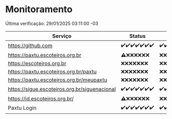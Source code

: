 # Monitoramento

Última verificação: 29/01/2025 03:11:00 -03

|Serviço|Status|Últimas 24h|
|---|---|---|
|https://github.com|<span title="2025-01-22: OK=23">✔️</span><span title="2025-01-23: OK=23">✔️</span><span title="2025-01-24: OK=23">✔️</span><span title="2025-01-25: OK=23">✔️</span><span title="2025-01-26: OK=23">✔️</span><span title="2025-01-27: OK=23">✔️</span><span title="2025-01-28: OK=5">✔️</span>|<span title="28/01/2025 03:11:00 -03 : 200">✔️</span><span title="28/01/2025 04:08:00 -03 : 200">✔️</span><span title="28/01/2025 05:11:00 -03 : 200">✔️</span><span title="28/01/2025 06:08:00 -03 : 200">✔️</span><span title="28/01/2025 07:08:00 -03 : 200">✔️</span><span title="28/01/2025 08:06:00 -03 : 200">✔️</span><span title="28/01/2025 09:15:00 -03 : 200">✔️</span><span title="28/01/2025 10:14:00 -03 : 200">✔️</span><span title="28/01/2025 11:08:00 -03 : 200">✔️</span><span title="28/01/2025 12:08:00 -03 : 200">✔️</span><span title="28/01/2025 13:09:00 -03 : 200">✔️</span><span title="28/01/2025 14:06:00 -03 : 200">✔️</span><span title="28/01/2025 15:11:00 -03 : 200">✔️</span><span title="28/01/2025 16:06:00 -03 : 200">✔️</span><span title="28/01/2025 17:08:00 -03 : 200">✔️</span><span title="28/01/2025 18:07:00 -03 : 200">✔️</span><span title="28/01/2025 19:07:00 -03 : 200">✔️</span><span title="28/01/2025 20:07:00 -03 : 200">✔️</span><span title="28/01/2025 21:39:00 -03 : 200">✔️</span><span title="28/01/2025 23:06:00 -03 : 200">✔️</span><span title="29/01/2025 00:10:00 -03 : 200">✔️</span><span title="29/01/2025 01:10:00 -03 : 200">✔️</span><span title="29/01/2025 02:08:00 -03 : 200">✔️</span><span title="29/01/2025 03:11:00 -03 : 200">✔️</span>|
|https://paxtu.escoteiros.org.br|<span title="2025-01-22: OK=1, Falhas=22">⚠️</span><span title="2025-01-23: Falhas=23">❌</span><span title="2025-01-24: Falhas=23">❌</span><span title="2025-01-25: Falhas=23">❌</span><span title="2025-01-26: Falhas=23">❌</span><span title="2025-01-27: Falhas=23">❌</span><span title="2025-01-28: Falhas=5">❌</span>|<span title="28/01/2025 03:11:00 -03 : 403">❌</span><span title="28/01/2025 04:08:00 -03 : 403">❌</span><span title="28/01/2025 05:11:00 -03 : 403">❌</span><span title="28/01/2025 06:08:00 -03 : 403">❌</span><span title="28/01/2025 07:08:00 -03 : 403">❌</span><span title="28/01/2025 08:06:00 -03 : 403">❌</span><span title="28/01/2025 09:15:00 -03 : 403">❌</span><span title="28/01/2025 10:14:00 -03 : 403">❌</span><span title="28/01/2025 11:08:00 -03 : 403">❌</span><span title="28/01/2025 12:08:00 -03 : 403">❌</span><span title="28/01/2025 13:09:00 -03 : 403">❌</span><span title="28/01/2025 14:06:00 -03 : 403">❌</span><span title="28/01/2025 15:11:00 -03 : 403">❌</span><span title="28/01/2025 16:06:00 -03 : 403">❌</span><span title="28/01/2025 17:08:00 -03 : 403">❌</span><span title="28/01/2025 18:07:00 -03 : 403">❌</span><span title="28/01/2025 19:07:00 -03 : 403">❌</span><span title="28/01/2025 20:07:00 -03 : 403">❌</span><span title="28/01/2025 21:39:00 -03 : 403">❌</span><span title="28/01/2025 23:06:00 -03 : 403">❌</span><span title="29/01/2025 00:10:00 -03 : 403">❌</span><span title="29/01/2025 01:10:00 -03 : 403">❌</span><span title="29/01/2025 02:08:00 -03 : 403">❌</span><span title="29/01/2025 03:11:00 -03 : 403">❌</span>|
|https://escoteiros.org.br|<span title="2025-01-22: Falhas=23">❌</span><span title="2025-01-23: Falhas=23">❌</span><span title="2025-01-24: Falhas=23">❌</span><span title="2025-01-25: Falhas=23">❌</span><span title="2025-01-26: Falhas=23">❌</span><span title="2025-01-27: Falhas=23">❌</span><span title="2025-01-28: Falhas=5">❌</span>|<span title="28/01/2025 03:11:00 -03 : 403">❌</span><span title="28/01/2025 04:08:00 -03 : 403">❌</span><span title="28/01/2025 05:11:00 -03 : 403">❌</span><span title="28/01/2025 06:08:00 -03 : 403">❌</span><span title="28/01/2025 07:08:00 -03 : 403">❌</span><span title="28/01/2025 08:06:00 -03 : 403">❌</span><span title="28/01/2025 09:15:00 -03 : 403">❌</span><span title="28/01/2025 10:14:00 -03 : 403">❌</span><span title="28/01/2025 11:08:00 -03 : 403">❌</span><span title="28/01/2025 12:09:00 -03 : 403">❌</span><span title="28/01/2025 13:09:00 -03 : 403">❌</span><span title="28/01/2025 14:06:00 -03 : 403">❌</span><span title="28/01/2025 15:11:00 -03 : 403">❌</span><span title="28/01/2025 16:06:00 -03 : 403">❌</span><span title="28/01/2025 17:08:00 -03 : 403">❌</span><span title="28/01/2025 18:07:00 -03 : 403">❌</span><span title="28/01/2025 19:07:00 -03 : 403">❌</span><span title="28/01/2025 20:07:00 -03 : 403">❌</span><span title="28/01/2025 21:39:00 -03 : 403">❌</span><span title="28/01/2025 23:06:00 -03 : 403">❌</span><span title="29/01/2025 00:10:00 -03 : 403">❌</span><span title="29/01/2025 01:10:00 -03 : 403">❌</span><span title="29/01/2025 02:08:00 -03 : 403">❌</span><span title="29/01/2025 03:11:00 -03 : 403">❌</span>|
|https://paxtu.escoteiros.org.br/paxtu|<span title="2025-01-22: Falhas=23">❌</span><span title="2025-01-23: Falhas=23">❌</span><span title="2025-01-24: Falhas=23">❌</span><span title="2025-01-25: Falhas=23">❌</span><span title="2025-01-26: Falhas=23">❌</span><span title="2025-01-27: Falhas=23">❌</span><span title="2025-01-28: Falhas=5">❌</span>|<span title="28/01/2025 03:11:00 -03 : 403">❌</span><span title="28/01/2025 04:08:00 -03 : 403">❌</span><span title="28/01/2025 05:11:00 -03 : 403">❌</span><span title="28/01/2025 06:08:00 -03 : 403">❌</span><span title="28/01/2025 07:08:00 -03 : 403">❌</span><span title="28/01/2025 08:06:00 -03 : 403">❌</span><span title="28/01/2025 09:15:00 -03 : 403">❌</span><span title="28/01/2025 10:14:00 -03 : 403">❌</span><span title="28/01/2025 11:08:00 -03 : 403">❌</span><span title="28/01/2025 12:09:00 -03 : 403">❌</span><span title="28/01/2025 13:09:00 -03 : 403">❌</span><span title="28/01/2025 14:06:00 -03 : 403">❌</span><span title="28/01/2025 15:11:00 -03 : 403">❌</span><span title="28/01/2025 16:06:00 -03 : 403">❌</span><span title="28/01/2025 17:08:00 -03 : 403">❌</span><span title="28/01/2025 18:07:00 -03 : 403">❌</span><span title="28/01/2025 19:07:00 -03 : 403">❌</span><span title="28/01/2025 20:07:00 -03 : 403">❌</span><span title="28/01/2025 21:39:00 -03 : 403">❌</span><span title="28/01/2025 23:06:00 -03 : 403">❌</span><span title="29/01/2025 00:10:00 -03 : 403">❌</span><span title="29/01/2025 01:10:00 -03 : 403">❌</span><span title="29/01/2025 02:08:00 -03 : 403">❌</span><span title="29/01/2025 03:11:00 -03 : 403">❌</span>|
|https://paxtu.escoteiros.org.br/meupaxtu|<span title="2025-01-22: Falhas=23">❌</span><span title="2025-01-23: Falhas=23">❌</span><span title="2025-01-24: Falhas=23">❌</span><span title="2025-01-25: Falhas=23">❌</span><span title="2025-01-26: Falhas=23">❌</span><span title="2025-01-27: Falhas=23">❌</span><span title="2025-01-28: Falhas=5">❌</span>|<span title="28/01/2025 03:11:00 -03 : 403">❌</span><span title="28/01/2025 04:08:00 -03 : 403">❌</span><span title="28/01/2025 05:11:00 -03 : 403">❌</span><span title="28/01/2025 06:08:00 -03 : 403">❌</span><span title="28/01/2025 07:08:00 -03 : 403">❌</span><span title="28/01/2025 08:06:00 -03 : 403">❌</span><span title="28/01/2025 09:15:00 -03 : 403">❌</span><span title="28/01/2025 10:14:00 -03 : 403">❌</span><span title="28/01/2025 11:08:00 -03 : 403">❌</span><span title="28/01/2025 12:09:00 -03 : 403">❌</span><span title="28/01/2025 13:09:00 -03 : 403">❌</span><span title="28/01/2025 14:06:00 -03 : 403">❌</span><span title="28/01/2025 15:11:00 -03 : 403">❌</span><span title="28/01/2025 16:06:00 -03 : 403">❌</span><span title="28/01/2025 17:08:00 -03 : 403">❌</span><span title="28/01/2025 18:07:00 -03 : 403">❌</span><span title="28/01/2025 19:07:00 -03 : 403">❌</span><span title="28/01/2025 20:07:00 -03 : 403">❌</span><span title="28/01/2025 21:39:00 -03 : 403">❌</span><span title="28/01/2025 23:06:00 -03 : 403">❌</span><span title="29/01/2025 00:10:00 -03 : 403">❌</span><span title="29/01/2025 01:10:00 -03 : 403">❌</span><span title="29/01/2025 02:08:00 -03 : 403">❌</span><span title="29/01/2025 03:11:00 -03 : 403">❌</span>|
|https://sigue.escoteiros.org.br/siguenacional|<span title="2025-01-22: OK=23">✔️</span><span title="2025-01-23: OK=23">✔️</span><span title="2025-01-24: OK=23">✔️</span><span title="2025-01-25: OK=23">✔️</span><span title="2025-01-26: OK=23">✔️</span><span title="2025-01-27: OK=23">✔️</span><span title="2025-01-28: OK=5">✔️</span>|<span title="28/01/2025 03:11:00 -03 : 200">✔️</span><span title="28/01/2025 04:08:00 -03 : 200">✔️</span><span title="28/01/2025 05:11:00 -03 : 200">✔️</span><span title="28/01/2025 06:08:00 -03 : 200">✔️</span><span title="28/01/2025 07:08:00 -03 : 200">✔️</span><span title="28/01/2025 08:06:00 -03 : 200">✔️</span><span title="28/01/2025 09:15:00 -03 : 200">✔️</span><span title="28/01/2025 10:14:00 -03 : 200">✔️</span><span title="28/01/2025 11:08:00 -03 : 200">✔️</span><span title="28/01/2025 12:09:00 -03 : 200">✔️</span><span title="28/01/2025 13:09:00 -03 : 200">✔️</span><span title="28/01/2025 14:06:00 -03 : 200">✔️</span><span title="28/01/2025 15:11:00 -03 : 200">✔️</span><span title="28/01/2025 16:06:00 -03 : 200">✔️</span><span title="28/01/2025 17:08:00 -03 : 200">✔️</span><span title="28/01/2025 18:07:00 -03 : 200">✔️</span><span title="28/01/2025 19:07:00 -03 : 200">✔️</span><span title="28/01/2025 20:07:00 -03 : 200">✔️</span><span title="28/01/2025 21:39:00 -03 : 200">✔️</span><span title="28/01/2025 23:06:00 -03 : 200">✔️</span><span title="29/01/2025 00:10:00 -03 : 200">✔️</span><span title="29/01/2025 01:10:00 -03 : 200">✔️</span><span title="29/01/2025 02:08:00 -03 : 200">✔️</span><span title="29/01/2025 03:11:00 -03 : 200">✔️</span>|
|https://id.escoteiros.org.br/|<span title="2025-01-22: OK=2, Falhas=21">⚠️</span><span title="2025-01-23: Falhas=23">❌</span><span title="2025-01-24: Falhas=23">❌</span><span title="2025-01-25: Falhas=23">❌</span><span title="2025-01-26: Falhas=23">❌</span><span title="2025-01-27: Falhas=23">❌</span><span title="2025-01-28: Falhas=5">❌</span>|<span title="28/01/2025 03:11:00 -03 : 403">❌</span><span title="28/01/2025 04:08:00 -03 : 403">❌</span><span title="28/01/2025 05:11:00 -03 : 403">❌</span><span title="28/01/2025 06:08:00 -03 : 403">❌</span><span title="28/01/2025 07:08:00 -03 : 403">❌</span><span title="28/01/2025 08:07:00 -03 : 403">❌</span><span title="28/01/2025 09:15:00 -03 : 403">❌</span><span title="28/01/2025 10:14:00 -03 : 403">❌</span><span title="28/01/2025 11:08:00 -03 : 403">❌</span><span title="28/01/2025 12:09:00 -03 : 403">❌</span><span title="28/01/2025 13:09:00 -03 : 403">❌</span><span title="28/01/2025 14:06:00 -03 : 403">❌</span><span title="28/01/2025 15:11:00 -03 : 403">❌</span><span title="28/01/2025 16:06:00 -03 : 403">❌</span><span title="28/01/2025 17:08:00 -03 : 403">❌</span><span title="28/01/2025 18:07:00 -03 : 403">❌</span><span title="28/01/2025 19:07:00 -03 : 403">❌</span><span title="28/01/2025 20:07:00 -03 : 403">❌</span><span title="28/01/2025 21:39:00 -03 : 403">❌</span><span title="28/01/2025 23:06:00 -03 : 403">❌</span><span title="29/01/2025 00:10:00 -03 : 403">❌</span><span title="29/01/2025 01:10:00 -03 : 403">❌</span><span title="29/01/2025 02:08:00 -03 : 403">❌</span><span title="29/01/2025 03:11:00 -03 : 403">❌</span>|
|Paxtu Login|<span title="2025-01-22: OK=23">✔️</span><span title="2025-01-23: OK=23">✔️</span><span title="2025-01-24: OK=23">✔️</span><span title="2025-01-25: OK=23">✔️</span><span title="2025-01-26: OK=23">✔️</span><span title="2025-01-27: OK=23">✔️</span><span title="2025-01-28: OK=5">✔️</span>|<span title="28/01/2025 03:11:00 -03 : 200">✔️</span><span title="28/01/2025 04:08:00 -03 : 200">✔️</span><span title="28/01/2025 05:11:00 -03 : 200">✔️</span><span title="28/01/2025 06:08:00 -03 : 200">✔️</span><span title="28/01/2025 07:08:00 -03 : 200">✔️</span><span title="28/01/2025 08:07:00 -03 : 200">✔️</span><span title="28/01/2025 09:15:00 -03 : 200">✔️</span><span title="28/01/2025 10:14:00 -03 : 200">✔️</span><span title="28/01/2025 11:08:00 -03 : 200">✔️</span><span title="28/01/2025 12:09:00 -03 : 200">✔️</span><span title="28/01/2025 13:09:00 -03 : 200">✔️</span><span title="28/01/2025 14:06:00 -03 : 200">✔️</span><span title="28/01/2025 15:11:00 -03 : 200">✔️</span><span title="28/01/2025 16:06:00 -03 : 200">✔️</span><span title="28/01/2025 17:08:00 -03 : 200">✔️</span><span title="28/01/2025 18:07:00 -03 : 200">✔️</span><span title="28/01/2025 19:07:00 -03 : 200">✔️</span><span title="28/01/2025 20:07:00 -03 : 200">✔️</span><span title="28/01/2025 21:39:00 -03 : 200">✔️</span><span title="28/01/2025 23:06:00 -03 : 200">✔️</span><span title="29/01/2025 00:10:00 -03 : 200">✔️</span><span title="29/01/2025 01:10:00 -03 : 200">✔️</span><span title="29/01/2025 02:08:00 -03 : 200">✔️</span><span title="29/01/2025 03:11:00 -03 : 200">✔️</span>|
